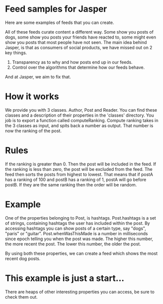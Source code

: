# Feed samples for Jasper 

Here are some examples of feeds that you can create. 

All of these feeds curate content a different way. Some show you posts of dogs, some show you posts your friends have reacted to, some might even show you posts that most people have not seen. The main idea behind Jasper, is that as consumers of social products, we have missed out on 2 key things. 

1. Transparency as to why and how posts end up in our feeds. 
2. Control over the algorithms that determine how our feeds behave. 

And at Jasper, we aim to fix that.

# How it works

We provide you with 3 classes. Author, Post and Reader. You can find these classes and a description of their properties in the 'classes' directory. You job is to export a function called computeRanking. Compute ranking takes in the 3 classes as input, and spits back a number as output. That number is now the ranking of the post.

# Rules

If the ranking is greater than 0. Then the post will be included in the feed. If the ranking is less than zero, the post will be excluded from the feed. The feed then sorts the posts from highest to lowest. That means that if postA has a ranking of 100 and postB has a ranking of 1, postA will go before postB. If they are the same ranking then the order will be random.

# Example

One of the properties belonging to Post, is hashtags. Post.hashtags is a set of strings, containing hashtags the user has included within the post. By accessing hashtags you can show posts of a certain type, say "dogs", "paris" or "guitar". Post.whenWasThisMade is a number in milliseconds since epoch telling you when the post was made. The higher this number, the more recent the post. The lower this number, the older the post. 

By using both these properties, we can create a feed which shows the most recent dog posts.

# This example is just a start...

There are heaps of other interesting properties you can access, be sure to check them out.









